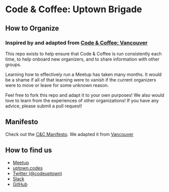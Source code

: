 # Code & Coffee: Uptown Brigade
## How to Organize
### Inspired by and adapted from [Code & Coffee: Vancouver](https://github.com/Code-and-Coffee-YVR)

This repo exists to help ensure that Code & Coffee is run consistently each time, to help onboard new organizers, and to share information with other groups.

Learning how to effectively run a Meetup has taken many months. It would be a shame if all of that learning were to vanish if the current organizers were to move or leave for some unknown reason.

Feel free to fork this repo and adapt it to your own purposes! We also would love to learn from the experiences of other organizations! If you have any advice, please submit a pull request!

## Manifesto
Check out the [C&C Manifesto](https://github.com/Code-and-Coffee-Uptown-Brigade/how-to-organize/blob/master/Manifesto.md). We adapted it from [Vancouver](https://github.com/Code-and-Coffee-YVR)

## How to find us
- [Meetup](https://www.meetup.com/Code-and-Coffee-Uptown-Brigade/)
- [uptown.codes](http://uptown.codes)
- [Twitter (@codeuptown)](https://twitter.com/codeuptown)
- [Slack](https://cacuptown.slack.com)
- [GitHub](https://github.com/Code-and-Coffee-Uptown-Brigade/)
